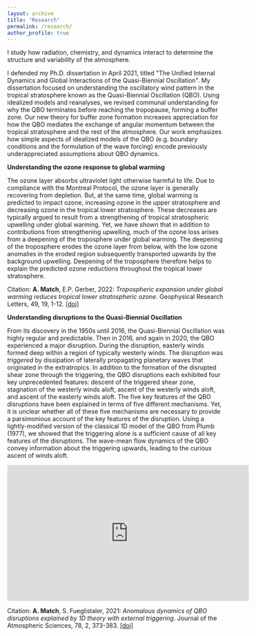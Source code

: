 ```yaml
---
layout: archive
title: "Research"
permalink: /research/
author_profile: true
---
```


I study how radiation, chemistry, and dynamics interact to determine the structure and variability of the atmosphere.

I defended my Ph.D. dissertation in April 2021, titled "The Unified Internal Dynamics and Global Interactions of the Quasi-Biennial Oscillation". My dissertation focused on understanding the oscillatory wind pattern in the tropical stratosphere known as the Quasi-Biennial Oscillation (QBO). Using idealized models and reanalyses, we revised communal understanding for why the QBO terminates before reaching the tropopause, forming a buffer zone. Our new theory for buffer zone formation increases appreciation for how the QBO mediates the exchange of angular momentum between the tropical stratosphere and the rest of the atmosphere. Our work emphasizes how simple aspects of idealized models of the QBO (e.g. boundary conditions and the formulation of the wave forcing) encode previously underappreciated assumptions about QBO dynamics.



**Understanding the ozone response to global warming**

The ozone layer absorbs ultraviolet light otherwise harmful to life. Due to compliance with the Montreal Protocol, the ozone layer is generally recovering from depletion. But, at the same time, global warming is predicted to impact ozone, increasing ozone in the upper stratosphere and decreasing ozone in the tropical lower stratosphere. These decreases are typically argued to result from a strengthening of tropical stratospheric upwelling under global warming. Yet, we have shown that in addition to contributions from strengthening upwelling, much of the ozone loss arises from a deepening of the troposphere under global warming. The deepening of the troposphere erodes the ozone layer from below, with the low ozone anomalies in the eroded region subsequently transported upwards by the background upwelling. Deepening of the troposphere therefore helps to explain the predicted ozone reductions throughout the tropical lower stratosphere.

Citation: **A. Match**, E.P. Gerber, 2022: *Tropospheric expansion under global warming reduces tropical lower stratospheric ozone*. Geophysical Research Letters, 49, 19, 1-12. [[doi]]( https://doi.org/10.1029/2022GL099463)


**Understanding disruptions to the Quasi-Biennial Oscillation**

From its discovery in the 1950s until 2016, the Quasi-Biennial Oscillation was highly regular and predictable. Then in 2016, and again in 2020, the QBO experienced a major disruption. During the disruption, easterly winds formed deep within a region of typically westerly winds. The disruption was *triggered* by dissipation of laterally propagating planetary waves that originated in the extratropics. In addition to the formation of the disrupted shear zone through the triggering, the QBO disruptions each exhibited four key unprecedented features: descent of the triggered shear zone, stagnation of the westerly winds aloft, ascent of the westerly winds aloft, and ascent of the easterly winds aloft. The five key features of the QBO disruptions have been explained in terms of five different mechanisms. Yet, it is unclear whether all of these five mechanisms are necessary to provide a parsimonious account of the key features of the disruption. Using a lightly-modified version of the classical 1D model of the QBO from Plumb (1977), we showed that the triggering alone is a sufficient cause of all key features of the disruptions. The wave-mean flow dynamics of the QBO convey information about the triggering upwards, leading to the curious ascent of winds aloft. 

<iframe width="560" height="315" src="https://www.youtube.com/embed/kwhydxxBtnM" title="YouTube video player" frameborder="0" allow="accelerometer; autoplay; clipboard-write; encrypted-media; gyroscope; picture-in-picture" allowfullscreen></iframe>


Citation: **A. Match**, S. Fueglistaler, 2021: *Anomalous dynamics of QBO disruptions explained by 1D theory with external triggering*. Journal of the Atmospheric Sciences, 78, 2, 373-383. [[doi]](https://journals.ametsoc.org/view/journals/atsc/78/2/jas-d-20-0172.1.xml?tab_body=abstract-display)





